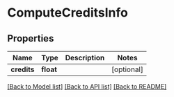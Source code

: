 # ComputeCreditsInfo

## Properties
Name | Type | Description | Notes
------------ | ------------- | ------------- | -------------
**credits** | **float** |  | [optional] 

[[Back to Model list]](../README.md#documentation-for-models) [[Back to API list]](../README.md#documentation-for-api-endpoints) [[Back to README]](../README.md)


